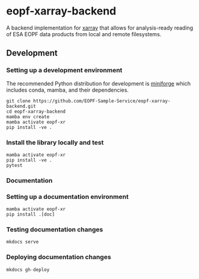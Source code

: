 # eopf-xarray-backend

A backend implementation for [xarray](https://docs.xarray.dev/en/stable/user-guide/io.html) 
that allows for analysis-ready reading of ESA EOPF data products from local and remote 
filesystems.


## Development

### Setting up a development environment

The recommended Python distribution for development is 
[miniforge](https://conda-forge.org/download/) which includes 
conda, mamba, and their dependencies.

```shell
git clone https://github.com/EOPF-Sample-Service/eopf-xarray-backend.git
cd eopf-xarray-backend
mamba env create
mamba activate eopf-xr
pip install -ve .
```

### Install the library locally and test

```shell
mamba activate eopf-xr
pip install -ve .
pytest
```

### Documentation

### Setting up a documentation environment

```shell
mamba activate eopf-xr
pip install .[doc]
```

### Testing documentation changes

```shell
mkdocs serve
```

### Deploying documentation changes

```python
mkdocs gh-deploy
```
